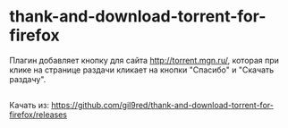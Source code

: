 # thank-and-download-torrent-for-firefox

Плагин добавляет кнопку для сайта http://torrent.mgn.ru/, которая при клике на странице раздачи кликает на кнопки "Спасибо" и "Скачать раздачу". 

##
Качать из:
https://github.com/gil9red/thank-and-download-torrent-for-firefox/releases